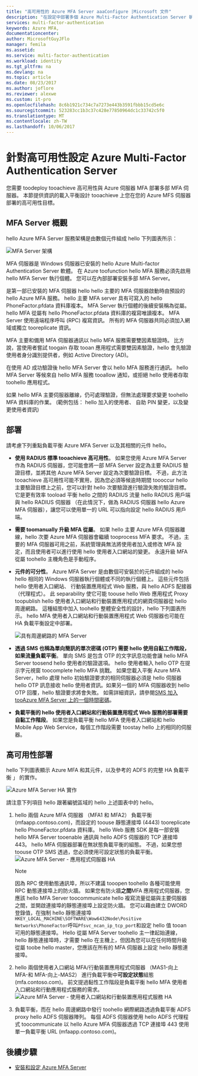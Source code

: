```yaml
---
title: "高可用性的 Azure MFA Server aaaConfigure |Microsoft 文件"
description: "在設定中部署多個 Azure Multi-Factor Authentication Server 執行個體以提供高可用性。"
services: multi-factor-authentication
keywords: Azure MFA,
documentationcenter: 
author: MicrosoftGuyJFlo
manager: femila
ms.assetid: 
ms.service: multi-factor-authentication
ms.workload: identity
ms.tgt_pltfrm: na
ms.devlang: na
ms.topic: article
ms.date: 08/23/2017
ms.author: joflore
ms.reviewer: alexwe
ms.custom: it-pro
ms.openlocfilehash: 8c6b1921c734c7a7273e443b3591fbbb15cd5e6c
ms.sourcegitcommit: 523283cc1b3c37c428e77850964dc1c33742c5f0
ms.translationtype: MT
ms.contentlocale: zh-TW
ms.lasthandoff: 10/06/2017
---
```

# <a name="configure-azure-multi-factor-authentication-server-for-high-availability"></a>針對高可用性設定 Azure Multi-Factor Authentication Server

您需要 toodeploy tooachieve 高可用性與 Azure 伺服器 MFA 部署多部 MFA 伺服器。 本節提供資訊的載入平衡設計 tooachieve 上您在您的 Azure MFS 伺服器部署的高可用性目標。

## <a name="mfa-server-overview"></a>MFA Server 概觀

hello Azure MFA Server 服務架構是由數個元件組成 hello 下列圖表所示：

 ![MFA Server 架構](./media/mfa-server-high-availability/mfa-ha-architecture.png)

MFA 伺服器是 Windows 伺服器已安裝的 hello Azure Multi-factor Authentication Server 軟體。 在 Azure toofunction hello MFA 服務必須先啟用 hello MFA Server 執行個體。 您可以在內部部署安裝多部 MFA Server。

是第一部已安裝的 MFA 伺服器 hello hello 主要的 MFA 伺服器啟動時由預設的 hello Azure MFA 服務。 hello 主要 MFA server 具有可寫入的 hello PhoneFactor.pfdata 資料庫複本。 MFA Server 執行個體的後續安裝稱為從屬。 hello MFA 從屬有 hello PhoneFactor.pfdata 資料庫的複寫唯讀複本。 MFA Server 使用遠端程序呼叫 (RPC) 複寫資訊。 所有的 MFA 伺服器共同必須加入網域或獨立 tooreplicate 資訊。

MFA 主要和備用 MFA 伺服器通訊以 hello MFA 服務需要雙因素驗證時。 比方說，當使用者嘗試 toogain 存取 tooan 應用程式需要雙因素驗證，hello 會先驗證使用者身分識別提供者，例如 Active Directory (AD)。

在使用 AD 成功驗證後 hello MFA Server 會以 hello MFA 服務進行通訊。 hello MFA Server 等候來自 hello MFA 服務 tooallow 通知，或拒絕 hello 使用者存取 toohello 應用程式。

如果 hello MFA 主要伺服器離線，仍可處理驗證，但無法處理要求變更 toohello MFA 資料庫的作業。 (範例包括： hello 加入的使用者、 自助 PIN 變更，以及變更使用者資訊)

## <a name="deployment"></a>部署

請考慮下列重點負載平衡 Azure MFA Server 以及其相關的元件 hello。

* **使用 RADIUS 標準 tooachieve 高可用性**。 如果您使用 Azure MFA Server 作為 RADIUS 伺服器，您可能會將一部 MFA Server 設定為主要 RADIUS 驗證目標，並將其他 Azure MFA Server 設定為次要驗證目標。 不過，此方法 tooachieve 高可用性可能不實用，因為您必須等候逾時期間 toooccur hello 主要驗證目標上之前，您可以針對 hello 次要驗證進行驗證失敗的驗證目標。 它是更有效率 tooload 平衡 hello 之間的 RADIUS 流量 hello RADIUS 用戶端與 hello RADIUS 伺服器 （在此情況下，做為 RADIUS 伺服器 hello Azure MFA 伺服器），讓您可以使用單一的 URL 可以指向設定 hello RADIUS 用戶端。
* **需要 toomanually 升級 MFA 從屬**。 如果 hello 主要 Azure MFA 伺服器離線，hello 次要 Azure MFA 伺服器會繼續 tooprocess MFA 要求。 不過，主要的 MFA 伺服器可用之前，系統管理員無法將使用者加入或修改 MFA 設定，而且使用者可以進行使用 hello 使用者入口網站的變更。 永遠升級 MFA 從屬 toohello 主機角色是手動程序。
* **元件的可分性**。 Azure MFA Server 是由數個可安裝於的元件組成的 hello hello 相同的 Windows 伺服器執行個體或不同的執行個體上。 這些元件包括 hello 使用者入口網站、 行動裝置應用程式 Web 服務，與 hello ADFS 配接器 （代理程式）。 此 separability 使它可能 toouse hello Web 應用程式 Proxy toopublish hello 使用者入口網站和行動裝置應用程式的網頁伺服器從 hello 周邊網路。 這種組態中加入 toohello 整體安全性的設計，hello 下列圖表所示。 hello MFA 使用者入口網站和行動裝置應用程式 Web 伺服器也可能在 HA 負載平衡設定中部署。

   ![具有周邊網路的 MFA Server](./media/mfa-server-high-availability/mfasecurity.png)

* **透過 SMS 也稱為單向簡訊的單次密碼 (OTP) 需要 hello 使用自黏工作階段，如果流量負載平衡**。 單向 SMS 是包含 OTP 的文字訊息功能會讓 hello MFA Server toosend hello 使用者的驗證選項。 hello 使用者輸入 hello OTP 在提示字元視窗 toocomplete hello MFA 挑戰。 如果您載入平衡 Azure MFA Server，hello 處理 hello 初始驗證要求的相同伺服器必須是 hello 伺服器 hello OTP 訊息接收 hello 使用者資訊。如果另一個的 MFA 伺服器收到 hello OTP 回覆，hello 驗證要求將會失敗。 如需詳細資訊，請參閱[SMS 加入 tooAzure MFA Server 上的一個時間密碼](https://blogs.technet.microsoft.com/enterprisemobility/2015/03/02/one-time-password-over-sms-added-to-azure-mfa-server)。
* **負載平衡的 hello 使用者入口網站和行動裝置應用程式 Web 服務的部署需要自黏工作階段**。 如果您是負載平衡 hello MFA 使用者入口網站和 hello Mobile App Web Service，每個工作階段需要 toostay hello 上的相同的伺服器。

## <a name="high-availability-deployment"></a>高可用性部署

hello 下列圖表顯示 Azure MFA 和其元件，以及參考的 ADFS 的完整 HA 負載平衡 」 的實作。

 ![Azure MFA Server HA 實作](./media/mfa-server-high-availability/mfa-ha-deployment.png)

請注意下列項目 hello 跟著編號區域的 hello 上述圖表中的 hello。

1. hello 兩個 Azure MFA 伺服器 （MFA1 和 MFA2） 負載平衡 (mfaapp.contoso.com)，而設定的 toouse 靜態連接埠 (4443) tooreplicate hello PhoneFactor.pfdata 資料庫。 hello Web 服務 SDK 是每一部安裝 hello MFA Server tooenable 通訊與 hello ADFS 伺服器的 TCP 連接埠 443。 hello MFA 伺服器部署在無狀態負載平衡的組態。 不過，如果您想 toouse OTP SMS 透過，您必須使用可設定狀態的負載平衡。
   ![Azure MFA Server - 應用程式伺服器 HA](./media/mfa-server-high-availability/mfaapp.png)

   > [!NOTE]
   > 因為 RPC 使用動態通訊埠，所以不建議 tooopen toohello 各種可能使用 RPC 動態連接埠上的防火牆。 如果您有防火牆**之間**MFA 應用程式伺服器，您應該 hello MFA Server toocommunicate hello 複寫流量從屬與主要伺服器之間，並開啟連接埠的靜態連接埠上設定防火牆。 您可以藉由建立 DWORD 登錄值，在強制 hello 靜態連接埠```HKEY_LOCAL_MACHINE\SOFTWARE\Wow6432Node\Positive Networks\PhoneFactor```呼叫```Pfsvc_ncan_ip_tcp_port```和設定 hello 值 tooan 可用的靜態連接埠。 Hello 從屬 MFA Server toohello 主一律起始連線，hello 靜態連接埠時，才需要 hello 在主機上，但因為您可以在任何時間升級從屬 toobe hello master，您應該在所有的 MFA 伺服器上設定 hello 靜態連接埠。

2. hello 兩個使用者入口網站 MFA/行動裝置應用程式伺服器 （MAS1-向上 MFA-和 MFA-向上-MAS2） 進行負載平衡中**可設定狀態**組態 (mfa.contoso.com)。 前文提過黏性工作階段是負載平衡 hello MFA 使用者入口網站和行動應用程式服務的需求。
   ![Azure MFA Server - 使用者入口網站和行動裝置應用程式服務 HA](./media/mfa-server-high-availability/mfaportal.png)
3. 負載平衡，而在 hello 周邊網路中發行 toohello 網際網路透過負載平衡 ADFS proxy hello ADFS 伺服器陣列。 每個 ADFS 伺服器使用 hello ADFS 代理程式 toocommunicate 以 hello Azure MFA 伺服器透過 TCP 連接埠 443 使用單一負載平衡 URL (mfaapp.contoso.com)。

## <a name="next-steps"></a>後續步驟

* [安裝和設定 Azure MFA Server](multi-factor-authentication-get-started-server.md)
